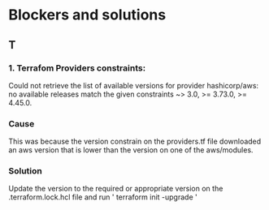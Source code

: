 # Blockers and solutions


## T
### 1.  Terrafom Providers constraints:

Could not retrieve the list of available versions for provider hashicorp/aws: no available releases match the given constraints ~> 3.0, >= 3.73.0, >= 4.45.0.

### Cause
This was because the version constrain on the providers.tf file downloaded an aws version that is lower than the version on one of the aws/modules.

### Solution
Update the version to the required or appropriate version on the .terraform.lock.hcl file and run ' terraform init -upgrade '
